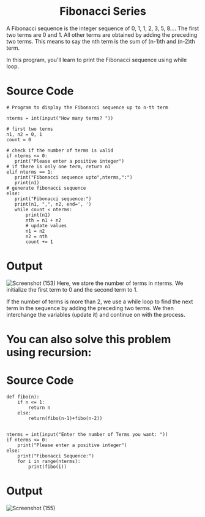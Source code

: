 <h1 align="center">Fibonacci Series</h1>

A Fibonacci sequence is the integer sequence of 0, 1, 1, 2, 3, 5, 8....
The first two terms are 0 and 1. All other terms are obtained by adding the preceding two terms. This means to say the nth term is the sum of (n-1)th and (n-2)th term.

In this program, you'll learn to print the Fibonacci sequence using while loop.
# Source Code
```python3
# Program to display the Fibonacci sequence up to n-th term

nterms = int(input("How many terms? "))

# first two terms
n1, n2 = 0, 1
count = 0

# check if the number of terms is valid
if nterms <= 0:
   print("Please enter a positive integer")
# if there is only one term, return n1
elif nterms == 1:
   print("Fibonacci sequence upto",nterms,":")
   print(n1)
# generate fibonacci sequence
else:
   print("Fibonacci sequence:")
   print(n1, ",", n2, end=', ')
   while count < nterms:
       print(n1)
       nth = n1 + n2
       # update values
       n1 = n2
       n2 = nth
       count += 1
```

# Output
![Screenshot (153)](https://user-images.githubusercontent.com/85709371/147452665-71f070b5-27a6-419e-a2a8-f938ca271064.png)
Here, we store the number of terms in nterms. We initialize the first term to 0 and the second term to 1.

If the number of terms is more than 2, we use a while loop to find the next term in the sequence by adding the preceding two terms. We then interchange the variables (update it) and continue on with the process.

# You can also solve this problem using recursion:
# Source Code
```python3
def fibo(n):
    if n <= 1:
        return n
    else:
        return(fibo(n-1)+fibo(n-2))


nterms = int(input("Enter the number of Terms you want: "))
if nterms <= 0:
    print("Please enter a positive integer")
else:
    print("Fibonacci Sequence:")
    for i in range(nterms):
        print(fibo(i))
```

# Output
![Screenshot (155)](https://user-images.githubusercontent.com/85709371/147453381-a5b622a3-8e49-4d73-803d-11e468acefb1.png)
